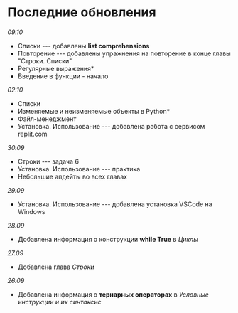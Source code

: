 # Последние обновления

_09.10_

* Списки --- добавлены **list comprehensions**
* Повторение --- добавлены упражнения на повторение в конце главы "Строки. Списки"
* Регулярные выражения\*
* Введение в функции - начало

_02.10_

* Списки
* Изменяемые и неизменяемые объекты в Python\*
* Файл-менеджмент
* Установка. Использование --- добавлена работа с сервисом replit.com

_30.09_

* Строки --- задача 6
* Установка. Использование --- практика
* Небольшие апдейты во всех главах

_29.09_

* Установка. Использование --- добавлена установка VSCode на Windows

_28.09_

* Добавлена информация о конструкции **while True** в _Циклы_

_27.09_

* Добавлена глава _Строки_

_26.09_

* Добавлена информация о **тернарных операторах** в _Условные инструкции и их синтаксис_
